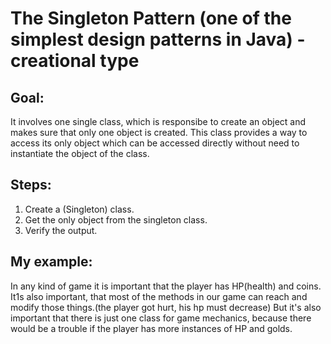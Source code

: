 # The Singleton Pattern (one of the simplest design patterns in Java) - creational type

## Goal:
It involves one single class, which is responsibe to create an object and makes sure that only one object is created. This class provides a way to access its only object which can be accessed directly without need to instantiate the object of the class.

## Steps:   
1) Create a (Singleton) class.
2) Get the only object from the singleton class.
3) Verify the output.
	
## My example:
In any kind of game it is important that the player has HP(health) and coins. It1s also important, that most of the methods in our game can reach and modify those things.(the player got hurt, his hp must decrease) But it's also important that there is just one class for game mechanics, because there would be a trouble if the player has more instances of HP and golds.